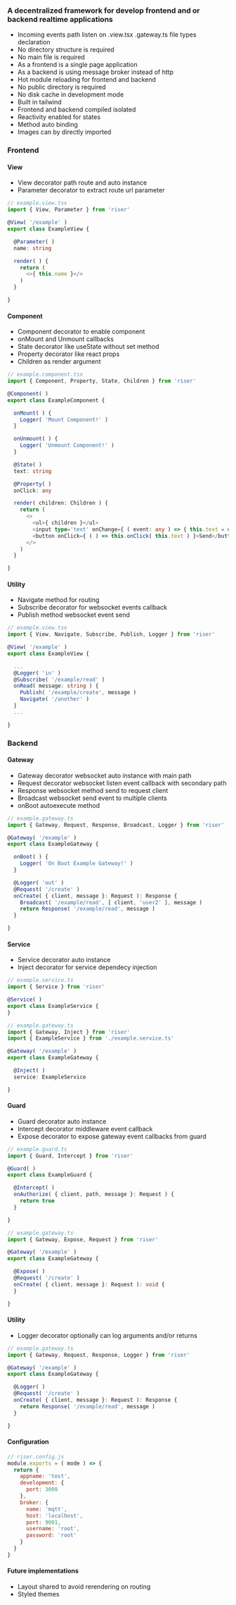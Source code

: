 ### A decentralized framework for develop frontend and or backend realtime applications
- Incoming events path listen on .view.tsx .gateway.ts file types declaration
- No directory structure is required
- No main file is required
- As a frontend is a single page application
- As a backend is using message broker instead of http
- Hot module reloading for frontend and backend
- No public directory is required
- No disk cache in development mode
- Built in tailwind
- Frontend and backend compiled isolated
- Reactivity enabled for states
- Method auto binding
- Images can by directly imported

### Frontend
#### View
- View decorator path route and auto instance
- Parameter decorator to extract route url parameter

```typescript
// example.view.tsx
import { View, Parameter } from 'riser'

@View( '/example' )
export class ExampleView {

  @Parameter( )
  name: string

  render( ) {
    return (
      <>{ this.name }</>
    )
  }

}
```

#### Component
- Component decorator to enable component
- onMount and Unmount callbacks
- State decorator like useState without set method
- Property decorator like react props
- Children as render argument

```typescript
// example.component.tsx
import { Component, Property, State, Children } from 'riser'

@Component( )
export class ExampleComponent {

  onMount( ) {
    Logger( 'Mount Component!' )
  }

  onUnmount( ) {
    Logger( 'Unmount Component!' )
  }

  @State( )
  text: string

  @Property( )
  onClick: any

  render( children: Children ) {
    return (
      <>
        <ul>{ children }</ul>
        <input type='text' onChange={ ( event: any ) => { this.text = event.target.value } }/>
        <button onClick={ ( ) => this.onClick( this.text ) }>Send</button>
      </>
    )
  }

}
```

#### Utility
- Navigate method for routing
- Subscribe decorator for websocket events callback
- Publish method websocket event send

```typescript
// example.view.tsx
import { View, Navigate, Subscribe, Publish, Logger } from 'riser'

@View( '/example' )
export class ExampleView {

  ...
  @Logger( 'in' )
  @Subscribe( '/example/read' )
  onRead( message: string ) {
    Publish( '/example/create', message )
    Navigate( '/another' )
  }
  ...

}
```

### Backend
#### Gateway
- Gateway decorator websocket auto instance with main path
- Request decorator websocket listen event callback with secondary path
- Response websocket method send to request client
- Broadcast websocket send event to multiple clients
- onBoot autoexecute method

```typescript
// example.gateway.ts
import { Gateway, Request, Response, Broadcast, Logger } from 'riser'

@Gateway( '/example' )
export class ExampleGateway {

  onBoot( ) {
    Logger( 'On Boot Example Gateway!' )
  }

  @Logger( 'out' )
  @Request( '/create' )
  onCreate( { client, message }: Request ): Response {
    Broadcast( '/example/read', [ client, 'user2' ], message )
    return Response( '/example/read', message )
  }

}
```

#### Service
- Service decorator auto instance
- Inject decorator for service dependecy injection

```typescript
// example.service.ts
import { Service } from 'riser'

@Service( )
export class ExampleService {
}

// example.gateway.ts
import { Gateway, Inject } from 'riser'
import { ExampleService } from './example.service.ts'

@Gateway( '/example' )
export class ExampleGateway {

  @Inject( )
  service: ExampleService

}
```

#### Guard
- Guard decorator auto instance
- Intercept decorator middleware event callback
- Expose decorator to expose gateway event callbacks from guard


```typescript
// example.guard.ts
import { Guard, Intercept } from 'riser'

@Guard( )
export class ExampleGuard {

  @Intercept( )
  onAuthorize( { client, path, message }: Request ) {
    return true
  }

}

// example.gateway.ts
import { Gateway, Expose, Request } from 'riser'

@Gateway( '/example' )
export class ExampleGateway {

  @Expose( )
  @Request( '/create' )
  onCreate( { client, message }: Request ): void {
  }

}
```

#### Utility
- Logger decorator optionally can log arguments and/or returns

```typescript
// example.gateway.ts
import { Gateway, Request, Response, Logger } from 'riser'

@Gateway( '/example' )
export class ExampleGateway {

  @Logger( )
  @Request( '/create' )
  onCreate( { client, message }: Request ): Response {
    return Response( '/example/read', message )
  }

}
```

#### Configuration

```js
// riser.config.js
module.exports = ( mode ) => {
  return {
    appname: 'test',
    development: {
      port: 3000
    },
    broker: {
      name: 'mqtt',
      host: 'localhost',
      port: 9001,
      username: 'root',
      password: 'root'
    }
  }
}
```

#### Future implementations
- Layout shared to avoid rerendering on routing
- Styled themes

